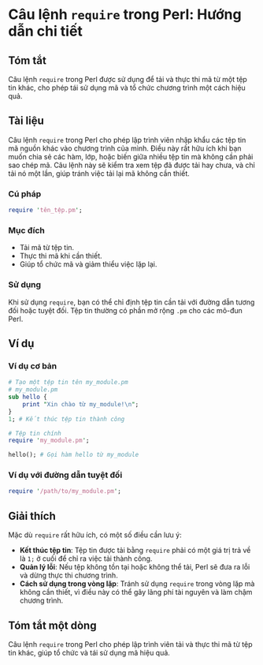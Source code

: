 <!--
Meta Description: # Câu lệnh `require` trong Perl: Hướng dẫn chi tiết ## Tóm tắt Câu lệnh `require` trong Perl được sử dụng để tải và thực thi mã từ một tệp tin khác, c...
Meta Keywords: tệp, tin, require, tải, perl
-->

# Câu lệnh `require` trong Perl: Hướng dẫn chi tiết

## Tóm tắt
Câu lệnh `require` trong Perl được sử dụng để tải và thực thi mã từ một tệp tin khác, cho phép tái sử dụng mã và tổ chức chương trình một cách hiệu quả.

## Tài liệu
Câu lệnh `require` trong Perl cho phép lập trình viên nhập khẩu các tệp tin mã nguồn khác vào chương trình của mình. Điều này rất hữu ích khi bạn muốn chia sẻ các hàm, lớp, hoặc biến giữa nhiều tệp tin mà không cần phải sao chép mã. Câu lệnh này sẽ kiểm tra xem tệp đã được tải hay chưa, và chỉ tải nó một lần, giúp tránh việc tải lại mã không cần thiết.

### Cú pháp
```perl
require 'tên_tệp.pm';
```

### Mục đích
- Tải mã từ tệp tin.
- Thực thi mã khi cần thiết.
- Giúp tổ chức mã và giảm thiểu việc lặp lại.

### Sử dụng
Khi sử dụng `require`, bạn có thể chỉ định tệp tin cần tải với đường dẫn tương đối hoặc tuyệt đối. Tệp tin thường có phần mở rộng `.pm` cho các mô-đun Perl.

## Ví dụ
### Ví dụ cơ bản
```perl
# Tạo một tệp tin tên my_module.pm
# my_module.pm
sub hello {
    print "Xin chào từ my_module!\n";
}
1; # Kết thúc tệp tin thành công

# Tệp tin chính
require 'my_module.pm';

hello(); # Gọi hàm hello từ my_module
```

### Ví dụ với đường dẫn tuyệt đối
```perl
require '/path/to/my_module.pm';
```

## Giải thích
Mặc dù `require` rất hữu ích, có một số điều cần lưu ý:
- **Kết thúc tệp tin**: Tệp tin được tải bằng `require` phải có một giá trị trả về là `1;` ở cuối để chỉ ra việc tải thành công.
- **Quản lý lỗi**: Nếu tệp không tồn tại hoặc không thể tải, Perl sẽ đưa ra lỗi và dừng thực thi chương trình.
- **Cách sử dụng trong vòng lặp**: Tránh sử dụng `require` trong vòng lặp mà không cần thiết, vì điều này có thể gây lãng phí tài nguyên và làm chậm chương trình.

## Tóm tắt một dòng
Câu lệnh `require` trong Perl cho phép lập trình viên tải và thực thi mã từ tệp tin khác, giúp tổ chức và tái sử dụng mã hiệu quả.